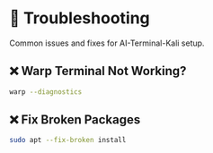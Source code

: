 # 🔧 Troubleshooting  
Common issues and fixes for AI-Terminal-Kali setup.

## ❌ Warp Terminal Not Working?  
```bash
warp --diagnostics
```
## ❌ Fix Broken Packages
```bash
sudo apt --fix-broken install
